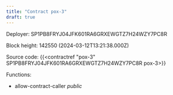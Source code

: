 ```yaml
---
title: "Contract pox-3"
draft: true
---
```

Deployer: SP1PB8FRYJ04JFK601RA6GRXEWGTZ7H24WZY7PC8R


 



Block height: 142550 (2024-03-12T13:21:38.000Z)

Source code: {{<contractref "pox-3" SP1PB8FRYJ04JFK601RA6GRXEWGTZ7H24WZY7PC8R pox-3>}}

Functions:

* allow-contract-caller _public_
